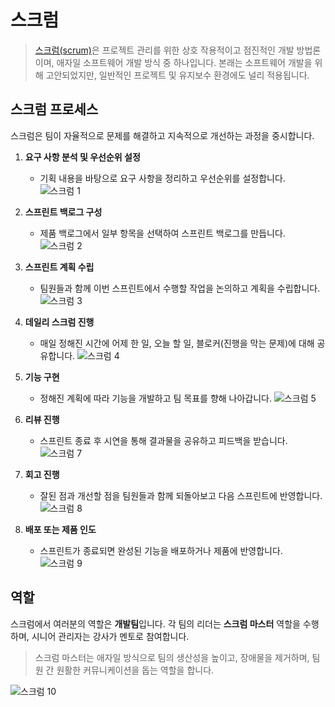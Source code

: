 # 스크럼

> [스크럼(scrum)](https://ko.wikipedia.org/wiki/스크럼_(애자일_개발_프로세스))은 프로젝트 관리를 위한 상호 작용적이고 점진적인 개발 방법론이며, 애자일 소프트웨어 개발 방식 중 하나입니다. 본래는 소프트웨어 개발을 위해 고안되었지만, 일반적인 프로젝트 및 유지보수 환경에도 널리 적용됩니다.

## 스크럼 프로세스

스크럼은 팀이 자율적으로 문제를 해결하고 지속적으로 개선하는 과정을 중시합니다.

1. **요구 사항 분석 및 우선순위 설정**
   - 기획 내용을 바탕으로 요구 사항을 정리하고 우선순위를 설정합니다.
   ![스크럼 1](./images/scrum_01.webp)

2. **스프린트 백로그 구성**
   - 제품 백로그에서 일부 항목을 선택하여 스프린트 백로그를 만듭니다.
   ![스크럼 2](./images/scrum_02.webp)

3. **스프린트 계획 수립**
   - 팀원들과 함께 이번 스프린트에서 수행할 작업을 논의하고 계획을 수립합니다.
   ![스크럼 3](./images/scrum_03.webp)

4. **데일리 스크럼 진행**
   - 매일 정해진 시간에 어제 한 일, 오늘 할 일, 블로커(진행을 막는 문제)에 대해 공유합니다.
   ![스크럼 4](./images/scrum_04.webp)

5. **기능 구현**
   - 정해진 계획에 따라 기능을 개발하고 팀 목표를 향해 나아갑니다.
   ![스크럼 5](./images/scrum_05.webp)

6. **리뷰 진행**
   - 스프린트 종료 후 시연을 통해 결과물을 공유하고 피드백을 받습니다.
   ![스크럼 7](./images/scrum_07.webp)

7. **회고 진행**
   - 잘된 점과 개선할 점을 팀원들과 함께 되돌아보고 다음 스프린트에 반영합니다.
   ![스크럼 8](./images/scrum_08.webp)

8. **배포 또는 제품 인도**
   - 스프린트가 종료되면 완성된 기능을 배포하거나 제품에 반영합니다.
   ![스크럼 9](./images/scrum_09.webp)

## 역할

스크럼에서 여러분의 역할은 **개발팀**입니다. 각 팀의 리더는 **스크럼 마스터** 역할을 수행하며, 시니어 관리자는 강사가 멘토로 참여합니다.

> 스크럼 마스터는 애자일 방식으로 팀의 생산성을 높이고, 장애물을 제거하며, 팀원 간 원활한 커뮤니케이션을 돕는 역할을 합니다.

![스크럼 10](./images/scrum_10.webp)
